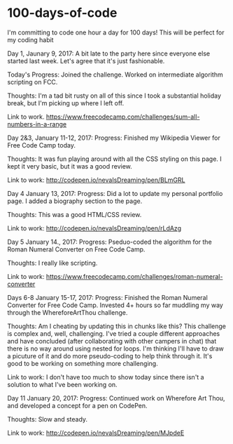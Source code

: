 # 100-days-of-code
I'm committing to code one hour a day for 100 days! This will be perfect for my coding habit 

Day 1, Jaunary 9, 2017:
A bit late to the party here since everyone else started last week. Let's agree that it's just fashionable.

Today's Progress: Joined the challenge. Worked on intermediate algorithm scripting on FCC. 

Thoughts: I'm a tad bit rusty on all of this since I took a substantial holiday break, but I'm picking up where I left off. 


Link to work. https://www.freecodecamp.com/challenges/sum-all-numbers-in-a-range

Day 2&3, January 11-12, 2017:
Progress: Finished my Wikipedia Viewer for Free Code Camp today. 

Thoughts: It was fun playing around with all the CSS styling on this page. I kept it very basic, but it was a good review.

Link to work: http://codepen.io/nevaIsDreaming/pen/BLmGRL

Day 4 January 13, 2017:
Progress: Did a lot to update my personal portfolio page. I added a biography section to the page.

Thoughts: This was a good HTML/CSS review.

Link to work: http://codepen.io/nevaIsDreaming/pen/rLdAzg

Day 5 January 14., 2017:
Progress: Pseduo-coded the algorithm for the Roman Numeral Converter on Free Code Camp. 

Thoughts: I really like scripting.

Link to work: https://www.freecodecamp.com/challenges/roman-numeral-converter


Days 6-8 January 15-17, 2017:
Progress: Finished the Roman Numeral Converter for Free Code Camp. Invested 4+ hours so far muddling my way through the WhereforeArtThou challenge. 

Thoughts: Am I cheating by updating this in chunks like this? This challenge is complex and, well, challenging. I've tried a couple different approaches and have concluded (after collaborating with other campers in chat) that there is no way around using nested for loops. I'm thinking I'll have to draw a picuture of it and do more pseudo-coding to help think through it. It's good to be working on something more challenging. 

Link to work: I don't have too much to show today since there isn't a solution to what I've been working on.

Day 11 January 20, 2017:
Progress: Continued work on Wherefore Art Thou, and developed a concept for a pen on CodePen. 

Thoughts: Slow and steady.

Link to work: http://codepen.io/nevaIsDreaming/pen/MJpdeE
